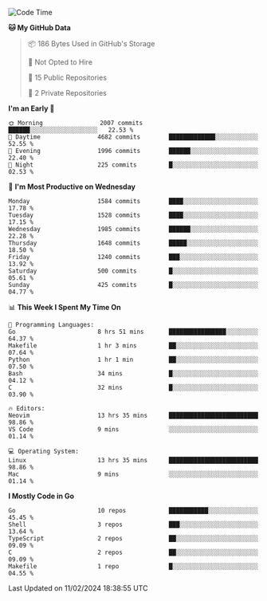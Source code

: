 <!--START_SECTION:waka-->
![Code Time](http://img.shields.io/badge/Code%20Time-371%20hrs%2020%20mins-blue)

**🐱 My GitHub Data** 

> 📦 186 Bytes Used in GitHub's Storage 
 > 
> 🚫 Not Opted to Hire
 > 
> 📜 15 Public Repositories 
 > 
> 🔑 2 Private Repositories 
 > 
**I'm an Early 🐤** 

```text
🌞 Morning                2007 commits        ██████░░░░░░░░░░░░░░░░░░░   22.53 % 
🌆 Daytime                4682 commits        █████████████░░░░░░░░░░░░   52.55 % 
🌃 Evening                1996 commits        ██████░░░░░░░░░░░░░░░░░░░   22.40 % 
🌙 Night                  225 commits         █░░░░░░░░░░░░░░░░░░░░░░░░   02.53 % 
```
📅 **I'm Most Productive on Wednesday** 

```text
Monday                   1584 commits        ████░░░░░░░░░░░░░░░░░░░░░   17.78 % 
Tuesday                  1528 commits        ████░░░░░░░░░░░░░░░░░░░░░   17.15 % 
Wednesday                1985 commits        ██████░░░░░░░░░░░░░░░░░░░   22.28 % 
Thursday                 1648 commits        █████░░░░░░░░░░░░░░░░░░░░   18.50 % 
Friday                   1240 commits        ███░░░░░░░░░░░░░░░░░░░░░░   13.92 % 
Saturday                 500 commits         █░░░░░░░░░░░░░░░░░░░░░░░░   05.61 % 
Sunday                   425 commits         █░░░░░░░░░░░░░░░░░░░░░░░░   04.77 % 
```


📊 **This Week I Spent My Time On** 

```text
💬 Programming Languages: 
Go                       8 hrs 51 mins       ████████████████░░░░░░░░░   64.37 % 
Makefile                 1 hr 3 mins         ██░░░░░░░░░░░░░░░░░░░░░░░   07.64 % 
Python                   1 hr 1 min          ██░░░░░░░░░░░░░░░░░░░░░░░   07.50 % 
Bash                     34 mins             █░░░░░░░░░░░░░░░░░░░░░░░░   04.12 % 
C                        32 mins             █░░░░░░░░░░░░░░░░░░░░░░░░   03.90 % 

🔥 Editors: 
Neovim                   13 hrs 35 mins      █████████████████████████   98.86 % 
VS Code                  9 mins              ░░░░░░░░░░░░░░░░░░░░░░░░░   01.14 % 

💻 Operating System: 
Linux                    13 hrs 35 mins      █████████████████████████   98.86 % 
Mac                      9 mins              ░░░░░░░░░░░░░░░░░░░░░░░░░   01.14 % 
```

**I Mostly Code in Go** 

```text
Go                       10 repos            ███████████░░░░░░░░░░░░░░   45.45 % 
Shell                    3 repos             ███░░░░░░░░░░░░░░░░░░░░░░   13.64 % 
TypeScript               2 repos             ██░░░░░░░░░░░░░░░░░░░░░░░   09.09 % 
C                        2 repos             ██░░░░░░░░░░░░░░░░░░░░░░░   09.09 % 
Makefile                 1 repo              █░░░░░░░░░░░░░░░░░░░░░░░░   04.55 % 
```




 Last Updated on 11/02/2024 18:38:55 UTC
<!--END_SECTION:waka-->
